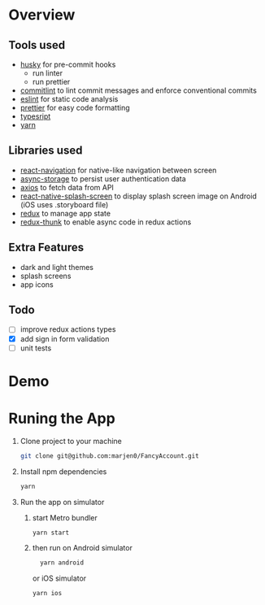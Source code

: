 # Overview

## Tools used

- [husky](https://typicode.github.io/husky/#/) for pre-commit hooks
  - run linter
  - run prettier
- [commitlint](https://github.com/conventional-changelog/commitlint) to lint commit messages and enforce conventional commits
- [eslint](https://eslint.org/) for static code analysis
- [prettier](https://prettier.io/) for easy code formatting
- [typesript](https://www.typescriptlang.org/)
- [yarn](https://yarnpkg.com/)

## Libraries used

- [react-navigation](https://reactnavigation.org/) for native-like navigation between screen
- [async-storage](https://github.com/react-native-async-storage/async-storage#readme) to persist user authentication data
- [axios](https://github.com/axios/axios) to fetch data from API
- [react-native-splash-screen](https://github.com/crazycodeboy/react-native-splash-screen) to display splash screen image on Android (iOS uses .storyboard file)
- [redux](https://redux.js.org/) to manage app state
- [redux-thunk](https://github.com/reduxjs/redux-thunk) to enable async code in redux actions

## Extra Features

- dark and light themes
- splash screens
- app icons

## Todo

- [ ] improve redux actions types
- [x] add sign in form validation
- [ ] unit tests

# Demo

# Runing the App

1.  Clone project to your machine
    ```bash
    git clone git@github.com:marjen0/FancyAccount.git
    ```
2.  Install npm dependencies
    ```bash
    yarn
    ```
3.  Run the app on simulator

    1.  start Metro bundler

        ```bash
        yarn start
        ```

    2.  then run on Android simulator

        ```bash
          yarn android
        ```

        or iOS simulator

        ```bash
        yarn ios
        ```
